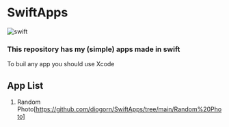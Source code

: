# SwiftApps
![swift](https://user-images.githubusercontent.com/77453924/165148405-00dde2fe-42cb-49e2-9d04-ae975cdf0d1e.png)
### This repository has my (simple) apps made in swift

To buil any app you should use Xcode

## App List
1. Random Photo[https://github.com/diogorn/SwiftApps/tree/main/Random%20Photo] 
